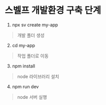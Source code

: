 
# 스벨프 개발환경 구축 단계

1. npx sv create my-app 
> 개발 폴더 생성
2. cd my-app
> 작업 폴더로 이동
3. npm install
> node 라이브러리 설치
4. npm run dev
> node 서버 실행
